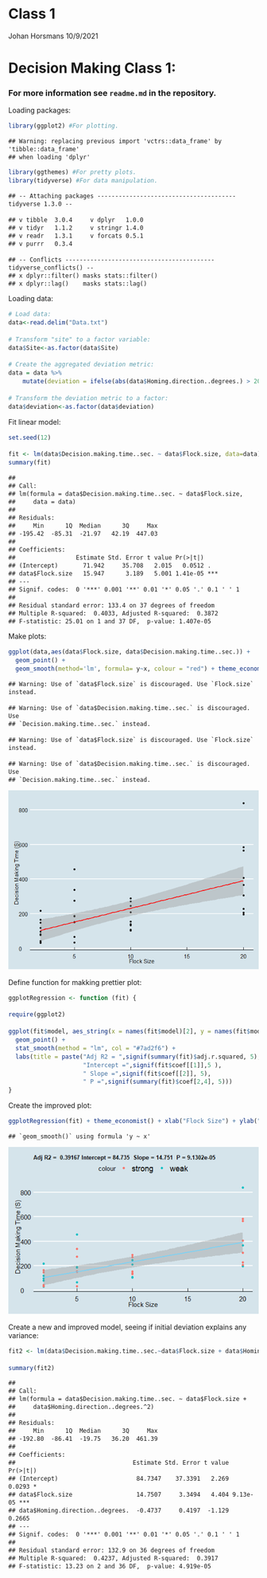 Class 1
================
Johan Horsmans
10/9/2021

# Decision Making Class 1:

### For more information see `readme.md` in the repository.

Loading
    packages:

``` r
library(ggplot2) #For plotting.
```

    ## Warning: replacing previous import 'vctrs::data_frame' by 'tibble::data_frame'
    ## when loading 'dplyr'

``` r
library(ggthemes) #For pretty plots.
library(tidyverse) #For data manipulation.
```

    ## -- Attaching packages --------------------------------------- tidyverse 1.3.0 --

    ## v tibble  3.0.4     v dplyr   1.0.0
    ## v tidyr   1.1.2     v stringr 1.4.0
    ## v readr   1.3.1     v forcats 0.5.1
    ## v purrr   0.3.4

    ## -- Conflicts ------------------------------------------ tidyverse_conflicts() --
    ## x dplyr::filter() masks stats::filter()
    ## x dplyr::lag()    masks stats::lag()

Loading data:

``` r
# Load data:
data<-read.delim("Data.txt")

# Transform "site" to a factor variable:
data$Site<-as.factor(data$Site)

# Create the aggregated deviation metric:
data = data %>%
    mutate(deviation = ifelse(abs(data$Homing.direction..degrees.) > 20, "strong", "weak"))

# Transform the deviation metric to a factor:
data$deviation<-as.factor(data$deviation)
```

Fit linear model:

``` r
set.seed(12)

fit <- lm(data$Decision.making.time..sec. ~ data$Flock.size, data=data)
summary(fit)
```

    ## 
    ## Call:
    ## lm(formula = data$Decision.making.time..sec. ~ data$Flock.size, 
    ##     data = data)
    ## 
    ## Residuals:
    ##     Min      1Q  Median      3Q     Max 
    ## -195.42  -85.31  -21.97   42.19  447.03 
    ## 
    ## Coefficients:
    ##                 Estimate Std. Error t value Pr(>|t|)    
    ## (Intercept)       71.942     35.708   2.015   0.0512 .  
    ## data$Flock.size   15.947      3.189   5.001 1.41e-05 ***
    ## ---
    ## Signif. codes:  0 '***' 0.001 '**' 0.01 '*' 0.05 '.' 0.1 ' ' 1
    ## 
    ## Residual standard error: 133.4 on 37 degrees of freedom
    ## Multiple R-squared:  0.4033, Adjusted R-squared:  0.3872 
    ## F-statistic: 25.01 on 1 and 37 DF,  p-value: 1.407e-05

Make plots:

``` r
ggplot(data,aes(data$Flock.size, data$Decision.making.time..sec.)) +
  geom_point() + 
  geom_smooth(method='lm', formula= y~x, colour = "red") + theme_economist() + xlab("Flock Size") + ylab("Decision Making Time (S)")
```

    ## Warning: Use of `data$Flock.size` is discouraged. Use `Flock.size` instead.

    ## Warning: Use of `data$Decision.making.time..sec.` is discouraged. Use
    ## `Decision.making.time..sec.` instead.

    ## Warning: Use of `data$Flock.size` is discouraged. Use `Flock.size` instead.

    ## Warning: Use of `data$Decision.making.time..sec.` is discouraged. Use
    ## `Decision.making.time..sec.` instead.

![](Class-1-code_files/figure-gfm/unnamed-chunk-4-1.png)<!-- -->

Define function for makking prettier plot:

``` r
ggplotRegression <- function (fit) {

require(ggplot2)

ggplot(fit$model, aes_string(x = names(fit$model)[2], y = names(fit$model)[1],colour=data$deviation)) + 
  geom_point() +
  stat_smooth(method = "lm", col = "#7ad2f6") +
  labs(title = paste("Adj R2 = ",signif(summary(fit)$adj.r.squared, 5),
                     "Intercept =",signif(fit$coef[[1]],5 ),
                     " Slope =",signif(fit$coef[[2]], 5),
                     " P =",signif(summary(fit)$coef[2,4], 5)))
}
```

Create the improved
plot:

``` r
ggplotRegression(fit) + theme_economist() + xlab("Flock Size") + ylab("Decision Making Time (S)") + theme(plot.title = element_text(size=10)) 
```

    ## `geom_smooth()` using formula 'y ~ x'

![](Class-1-code_files/figure-gfm/unnamed-chunk-6-1.png)<!-- -->

Create a new and improved model, seeing if initial deviation explains
any
variance:

``` r
fit2 <- lm(data$Decision.making.time..sec.~data$Flock.size + data$Homing.direction..degrees.^2)

summary(fit2)
```

    ## 
    ## Call:
    ## lm(formula = data$Decision.making.time..sec. ~ data$Flock.size + 
    ##     data$Homing.direction..degrees.^2)
    ## 
    ## Residuals:
    ##     Min      1Q  Median      3Q     Max 
    ## -192.80  -86.41  -19.75   36.20  461.39 
    ## 
    ## Coefficients:
    ##                                 Estimate Std. Error t value Pr(>|t|)    
    ## (Intercept)                      84.7347    37.3391   2.269   0.0293 *  
    ## data$Flock.size                  14.7507     3.3494   4.404 9.13e-05 ***
    ## data$Homing.direction..degrees.  -0.4737     0.4197  -1.129   0.2665    
    ## ---
    ## Signif. codes:  0 '***' 0.001 '**' 0.01 '*' 0.05 '.' 0.1 ' ' 1
    ## 
    ## Residual standard error: 132.9 on 36 degrees of freedom
    ## Multiple R-squared:  0.4237, Adjusted R-squared:  0.3917 
    ## F-statistic: 13.23 on 2 and 36 DF,  p-value: 4.919e-05

